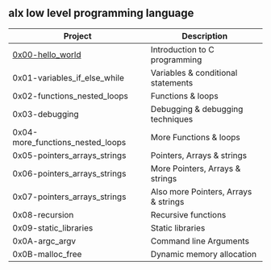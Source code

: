 ## alx low level programming language
 Project                          | Description                          |
|----------------------------------|--------------------------------------|
| [0x00-hello_world](#0x00-hello_world)| Introduction to C programming   |
| 0x01-variables_if_else_while     | Variables & conditional statements   |
| 0x02-functions_nested_loops      | Functions & loops                    |
| 0x03-debugging                   | Debugging & debugging techniques     |
| 0x04-more_functions_nested_loops | More Functions & loops               |
| 0x05-pointers_arrays_strings     | Pointers, Arrays & strings           |
| 0x06-pointers_arrays_strings     | More Pointers, Arrays & strings      |
| 0x07-pointers_arrays_strings     | Also more Pointers, Arrays & strings |
| 0x08-recursion                   | Recursive functions                  |
| 0x09-static_libraries            | Static libraries                     |
| 0x0A-argc_argv                   | Command line Arguments               |
| 0x0B-malloc_free                 | Dynamic memory allocation            |
